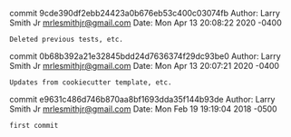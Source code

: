 commit 9cde390df2ebb24423a0b676eb53c400c03074fb
Author: Larry Smith Jr <mrlesmithjr@gmail.com>
Date:   Mon Apr 13 20:08:22 2020 -0400

    Deleted previous tests, etc.

commit 0b68b392a21e32845bdd24d7636374f29dc93be0
Author: Larry Smith Jr <mrlesmithjr@gmail.com>
Date:   Mon Apr 13 20:07:21 2020 -0400

    Updates from cookiecutter template, etc.

commit e9631c486d746b870aa8bf1693dda35f144b93de
Author: Larry Smith Jr <mrlesmithjr@gmail.com>
Date:   Mon Feb 19 19:19:04 2018 -0500

    first commit
